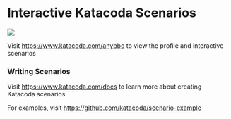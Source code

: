# Interactive Katacoda Scenarios

[![](http://shields.katacoda.com/katacoda/anybbo/count.svg)](https://www.katacoda.com/anybbo "Get your profile on Katacoda.com")

Visit https://www.katacoda.com/anybbo to view the profile and interactive scenarios

### Writing Scenarios
Visit https://www.katacoda.com/docs to learn more about creating Katacoda scenarios

For examples, visit https://github.com/katacoda/scenario-example
